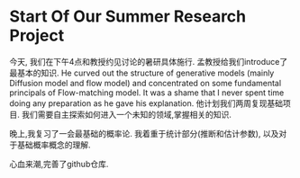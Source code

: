 # Start Of Our Summer Research Project

今天, 我们在下午4点和教授约见讨论的暑研具体施行. 孟教授给我们introduce了最基本的知识. He curved out the structure of generative models (mainly Diffusion model and flow model) and concentrated on some fundamental principals of Flow-matching model. It was a shame that I never spent time doing any preparation as he gave his explanation. 他计划我们两周复现基础项目. 我们需要自主探索如何进入一个未知的领域,掌握相关的知识.

晚上,我复习了一会最基础的概率论. 我着重于统计部分(推断和估计参数), 以及对于基础概率概念的理解. 

心血来潮,完善了github仓库.
